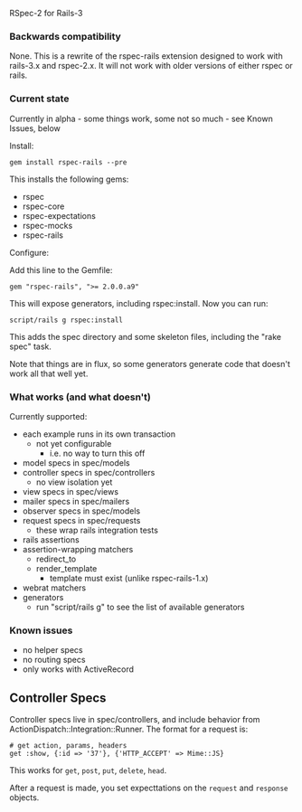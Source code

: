 RSpec-2 for Rails-3

### Backwards compatibility

None. This is a rewrite of the rspec-rails extension designed to work
with rails-3.x and rspec-2.x. It will not work with older versions of
either rspec or rails.

### Current state

Currently in alpha - some things work, some not so much - see Known Issues,
below

Install:

    gem install rspec-rails --pre

This installs the following gems:

* rspec
* rspec-core
* rspec-expectations
* rspec-mocks
* rspec-rails

Configure:

Add this line to the Gemfile:

    gem "rspec-rails", ">= 2.0.0.a9"

This will expose generators, including rspec:install. Now you can run: 

    script/rails g rspec:install

This adds the spec directory and some skeleton files, including
the "rake spec" task.

Note that things are in flux, so some generators generate code that
doesn't work all that well yet.

### What works (and what doesn't)

Currently supported:

* each example runs in its own transaction
  * not yet configurable
    * i.e. no way to turn this off
* model specs in spec/models
* controller specs in spec/controllers
  * no view isolation yet
* view specs in spec/views
* mailer specs in spec/mailers
* observer specs in spec/models
* request specs in spec/requests
  * these wrap rails integration tests
* rails assertions
* assertion-wrapping matchers
  * redirect_to
  * render_template
    * template must exist (unlike rspec-rails-1.x)
* webrat matchers
* generators
  * run "script/rails g" to see the list of available generators

### Known issues

* no helper specs
* no routing specs
* only works with ActiveRecord

## Controller Specs

Controller specs live in spec/controllers, and include
behavior from ActionDispatch::Integration::Runner. The
format for a request is:

    # get action, params, headers
    get :show, {:id => '37'}, {'HTTP_ACCEPT' => Mime::JS}

This works for `get`, `post`, `put`, `delete`, `head`.

After a request is made, you set expecttations on the `request` and `response`
objects.
